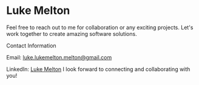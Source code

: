 # Luke Melton


Feel free to reach out to me for collaboration or any exciting projects. Let's work together to create amazing software solutions.

Contact Information

Email: luke.lukemelton.melton@gmail.com

LinkedIn: [Luke Melton](https://www.linkedin.com/in/luke-melton-75522957/)
I look forward to connecting and collaborating with you!
